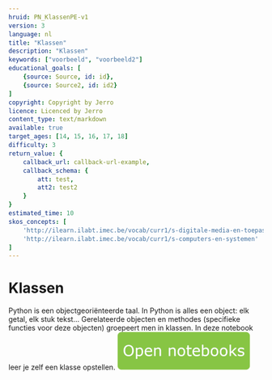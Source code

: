 ```yaml
---
hruid: PN_KlassenPE-v1
version: 3
language: nl
title: "Klassen"
description: "Klassen"
keywords: ["voorbeeld", "voorbeeld2"]
educational_goals: [
    {source: Source, id: id}, 
    {source: Source2, id: id2}
]
copyright: Copyright by Jerro
licence: Licenced by Jerro
content_type: text/markdown
available: true
target_ages: [14, 15, 16, 17, 18]
difficulty: 3
return_value: {
    callback_url: callback-url-example,
    callback_schema: {
        att: test,
        att2: test2
    }
}
estimated_time: 10
skos_concepts: [
    'http://ilearn.ilabt.imec.be/vocab/curr1/s-digitale-media-en-toepassingen', 
    'http://ilearn.ilabt.imec.be/vocab/curr1/s-computers-en-systemen'
]
---
```

# Klassen
Python is een objectgeoriënteerde taal. In Python is alles een object: elk getal, elk stuk tekst... Gerelateerde objecten en methodes (specifieke functies voor deze objecten) groepeert men in klassen. In deze notebook leer je zelf een klasse opstellen.
[![](embed/Knop.png "Knop")](https://kiks.ilabt.imec.be/jupyterhub/?id=1050 "Notebooks Functie")
